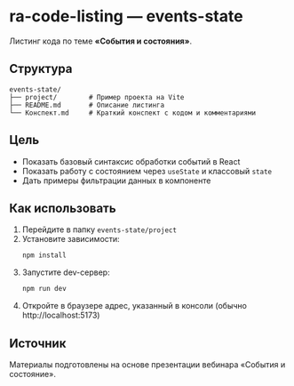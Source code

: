 # ra-code-listing — events-state

Листинг кода по теме **«События и состояния»**.

## Структура

```
events-state/
├── project/        # Пример проекта на Vite
├── README.md       # Описание листинга
└── Конспект.md     # Краткий конспект с кодом и комментариями
```

## Цель

- Показать базовый синтаксис обработки событий в React
- Показать работу с состоянием через `useState` и классовый `state`
- Дать примеры фильтрации данных в компоненте

## Как использовать

1. Перейдите в папку `events-state/project`
2. Установите зависимости:
   ```bash
   npm install
   ```
3. Запустите dev-сервер:
   ```bash
   npm run dev
   ```
4. Откройте в браузере адрес, указанный в консоли (обычно http://localhost:5173)

## Источник

Материалы подготовлены на основе презентации вебинара «События и состояние».
